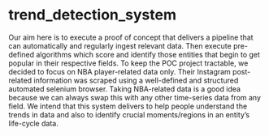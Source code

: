 # trend_detection_system
Our aim here is to execute a proof of concept that delivers a pipeline that can automatically and regularly ingest relevant data. Then execute pre-defined algorithms which score and identify those entities that begin to get popular in their respective fields. To keep the POC project tractable, we decided to focus on NBA player-related data only.  Their Instagram post-related information was scraped using a well-defined and structured automated selenium browser. Taking NBA-related data is a good idea because we can always swap this with any other time-series data from any field. We intend that this system delivers to help people understand the trends in data and also to identify crucial moments/regions in an entity’s life-cycle data.
